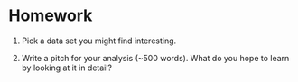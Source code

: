 Homework
========

1. Pick a data set you might find interesting.

2. Write a pitch for your analysis (~500 words). What do you hope to
learn by looking at it in detail?

